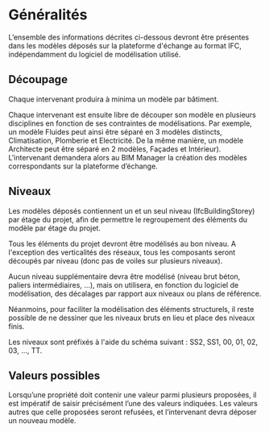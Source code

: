 # Généralités

L’ensemble des informations décrites ci-dessous devront être présentes dans les modèles déposés sur la plateforme d'échange au format IFC, indépendamment du logiciel de modélisation utilisé. 

## Découpage

Chaque intervenant produira à minima un modèle par bâtiment.

Chaque intervenant est ensuite libre de découper son modèle en plusieurs disciplines en fonction de ses contraintes de modélisations. Par exemple, un modèle Fluides peut ainsi être séparé en 3 modèles distincts, Climatisation, Plomberie et Electricité. De la même manière, un modèle Architecte peut être séparé en 2 modèles, Façades et Intérieur\). L'intervenant demandera alors au BIM Manager la création des modèles correspondants sur la plateforme d’échange.

## Niveaux

Les modèles déposés contiennent un et un seul niveau \(IfcBuildingStorey\) par étage du projet, afin de permettre le regroupement des éléments du modèle par étage du projet.

Tous les éléments du projet devront être modélisés au bon niveau. A l'exception des verticalités des réseaux, tous les composants seront découpés par niveau \(donc pas de voiles sur plusieurs niveaux\). 

Aucun niveau supplémentaire devra être modélisé \(niveau brut béton, paliers intermédiaires, …\), mais on utilisera, en fonction du logiciel de modélisation, des décalages par rapport aux niveaux ou plans de référence. 



Néanmoins, pour faciliter la modélisation des éléments structurels, il reste possible de ne dessiner que les niveaux bruts en lieu et place des niveaux finis.

Les niveaux sont préfixés à l'aide du schéma suivant : SS2, SS1, 00, 01, 02, 03, …, TT.

## Valeurs possibles

Lorsqu’une propriété doit contenir une valeur parmi plusieurs proposées, il est impératif de saisir précisément l’une des valeurs indiquées. Les valeurs autres que celle proposées seront refusées, et l’intervenant devra déposer un nouveau modèle.

